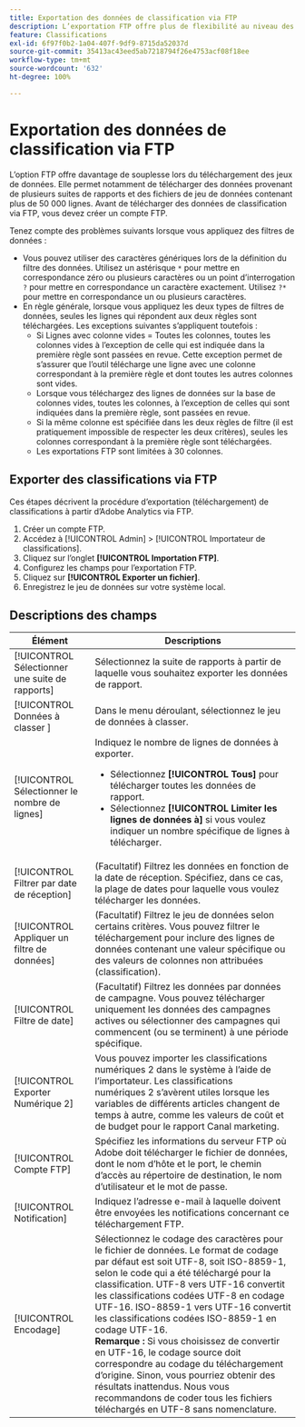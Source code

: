 ```yaml
---
title: Exportation des données de classification via FTP
description: L’exportation FTP offre plus de flexibilité au niveau des téléchargements de jeux de données. Cela concerne notamment le téléchargement de données à partir de plusieurs suites de rapports et le téléchargement de fichiers de jeux de données comportant plus de 50 000 lignes de données.
feature: Classifications
exl-id: 6f97f0b2-1a04-407f-9df9-8715da52037d
source-git-commit: 35413ac43eed5ab7218794f26e4753acf08f18ee
workflow-type: tm+mt
source-wordcount: '632'
ht-degree: 100%

---
```


# Exportation des données de classification via FTP

L’option FTP offre davantage de souplesse lors du téléchargement des jeux de données. Elle permet notamment de télécharger des données provenant de plusieurs suites de rapports et des fichiers de jeu de données contenant plus de 50 000 lignes. Avant de télécharger des données de classification via FTP, vous devez créer un compte FTP.

Tenez compte des problèmes suivants lorsque vous appliquez des filtres de données :

* Vous pouvez utiliser des caractères génériques lors de la définition du filtre des données. Utilisez un astérisque `*` pour mettre en correspondance zéro ou plusieurs caractères ou un point d’interrogation `?` pour mettre en correspondance un caractère exactement. Utilisez `?*` pour mettre en correspondance un ou plusieurs caractères.
* En règle générale, lorsque vous appliquez les deux types de filtres de données, seules les lignes qui répondent aux deux règles sont téléchargées. Les exceptions suivantes s’appliquent toutefois :
   * Si Lignes avec colonne vides = Toutes les colonnes, toutes les colonnes vides à l’exception de celle qui est indiquée dans la première règle sont passées en revue. Cette exception permet de s’assurer que l’outil télécharge une ligne avec une colonne correspondant à la première règle et dont toutes les autres colonnes sont vides.
   * Lorsque vous téléchargez des lignes de données sur la base de colonnes vides, toutes les colonnes, à l’exception de celles qui sont indiquées dans la première règle, sont passées en revue.
   * Si la même colonne est spécifiée dans les deux règles de filtre (il est pratiquement impossible de respecter les deux critères), seules les colonnes correspondant à la première règle sont téléchargées.
   * Les exportations FTP sont limitées à 30 colonnes.

## Exporter des classifications via FTP

Ces étapes décrivent la procédure d’exportation (téléchargement) de classifications à partir d’Adobe Analytics via FTP.

1. Créer un compte FTP.
1. Accédez à [!UICONTROL Admin] > [!UICONTROL Importateur de classifications].
1. Cliquez sur l’onglet **[!UICONTROL Importation FTP]**.
1. Configurez les champs pour l’exportation FTP.
1. Cliquez sur **[!UICONTROL Exporter un fichier]**.
1. Enregistrez le jeu de données sur votre système local.

## Descriptions des champs

| Élément | Descriptions |
| --- | --- |
| [!UICONTROL Sélectionner une suite de rapports] | Sélectionnez la suite de rapports à partir de laquelle vous souhaitez exporter les données de rapport. |
| [!UICONTROL Données à classer ] | Dans le menu déroulant, sélectionnez le jeu de données à classer. |
| [!UICONTROL Sélectionner le nombre de lignes] | Indiquez le nombre de lignes de données à exporter.<ul><li>Sélectionnez **[!UICONTROL Tous]** pour télécharger toutes les données de rapport.</li><li>Sélectionnez **[!UICONTROL Limiter les lignes de données à]** si vous voulez indiquer un nombre spécifique de lignes à télécharger.</li></ul> |
| [!UICONTROL Filtrer par date de réception] | (Facultatif) Filtrez les données en fonction de la date de réception. Spécifiez, dans ce cas, la plage de dates pour laquelle vous voulez télécharger les données. |
| [!UICONTROL Appliquer un filtre de données] | (Facultatif) Filtrez le jeu de données selon certains critères. Vous pouvez filtrer le téléchargement pour inclure des lignes de données contenant une valeur spécifique ou des valeurs de colonnes non attribuées (classification). |
| [!UICONTROL Filtre de date] | (Facultatif) Filtrez les données par données de campagne. Vous pouvez télécharger uniquement les données des campagnes actives ou sélectionner des campagnes qui commencent (ou se terminent) à une période spécifique. |
| [!UICONTROL Exporter Numérique 2] | Vous pouvez importer les classifications numériques 2 dans le système à l’aide de l’importateur. Les classifications numériques 2 s’avèrent utiles lorsque les variables de différents articles changent de temps à autre, comme les valeurs de coût et de budget pour le rapport Canal marketing. |
| [!UICONTROL Compte FTP] | Spécifiez les informations du serveur FTP où Adobe doit télécharger le fichier de données, dont le nom d’hôte et le port, le chemin d’accès au répertoire de destination, le nom d’utilisateur et le mot de passe. |
| [!UICONTROL Notification] | Indiquez l’adresse e-mail à laquelle doivent être envoyées les notifications concernant ce téléchargement FTP. |
| [!UICONTROL Encodage] | Sélectionnez le codage des caractères pour le fichier de données. Le format de codage par défaut est soit UTF-8, soit ISO-8859-1, selon le code qui a été téléchargé pour la classification. UTF-8 vers UTF-16 convertit les classifications codées UTF-8 en codage UTF-16. ISO-8859-1 vers UTF-16 convertit les classifications codées ISO-8859-1 en codage UTF-16.<br>**Remarque :** Si vous choisissez de convertir en UTF-16, le codage source doit correspondre au codage du téléchargement d’origine. Sinon, vous pourriez obtenir des résultats inattendus. Nous vous recommandons de coder tous les fichiers téléchargés en UTF-8 sans nomenclature. |
